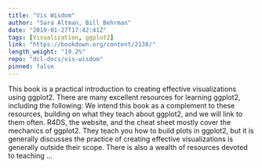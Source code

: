 ```yaml
---
title: "Vis Wisdom"
author: "Sara Altman, Bill Behrman"
date: "2019-01-27T17:42:41Z"
tags: [Visualization, ggplot2]
link: "https://bookdown.org/content/2138/"
length_weight: "19.2%"
repo: "dcl-docs/vis-wisdom"
pinned: false
---
```


This book is a practical introduction to creating effective visualizations using ggplot2. There are many excellent resources for learning ggplot2, including the following: We intend this book as a complement to these resources, building on what they teach about ggplot2, and we will link to them often. R4DS, the website, and the cheat sheet mostly cover the mechanics of ggplot2. They teach you how to build plots in ggplot2, but it is generally discusses the practice of creating effective visualizations is generally outside their scope. There is also a wealth of resources devoted to teaching ...
